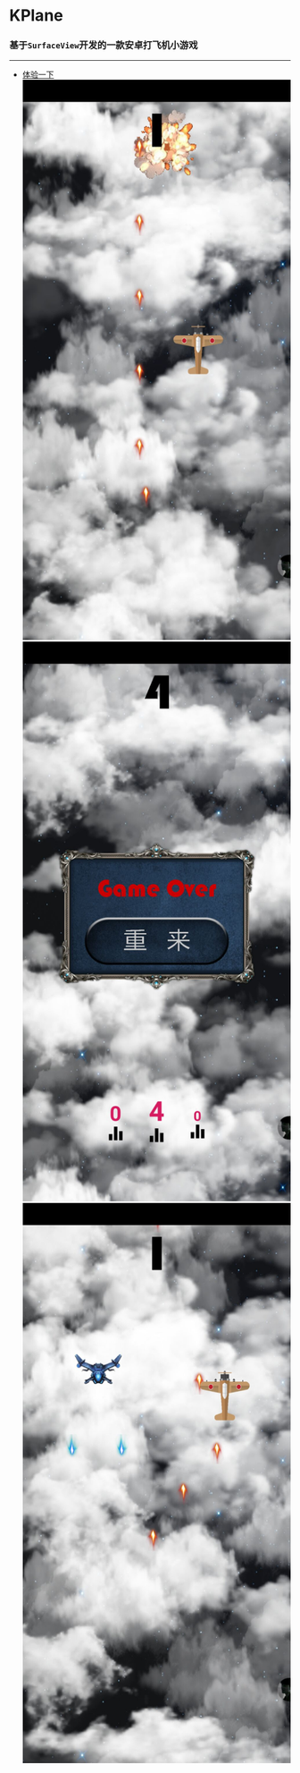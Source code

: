 # KPlane
### 基于```SurfaceView```开发的一款安卓打飞机小游戏
-------
  * [体验一下](https://github.com/Eclipse-Kio/KPlane/raw/master/app/release/app-release.apk)
  ![图片1](/QQ图片20190719135336.jpg)  
  ![图片1](/QQ图片20190719135332.jpg)
  ![图片1](/QQ图片20190719135310.jpg)  

